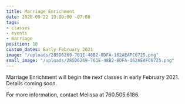 ```yaml
---
title: Marriage Enrichment
date: 2020-09-22 19:00:00 -07:00
tags:
- classes
- events
- marriage
position: 10
custom_dates: Early February 2021
image: "/uploads/285D6269-761E-48B2-8DFA-162AEAFC6725.png"
small_image: "/uploads/285D6269-761E-48B2-8DFA-162AEAFC6725.png"
---
```


Marriage Enrichment  will begin the next classes in early February 2021. Details coming soon.

For more information, contact Melissa at 760.505.6186.
